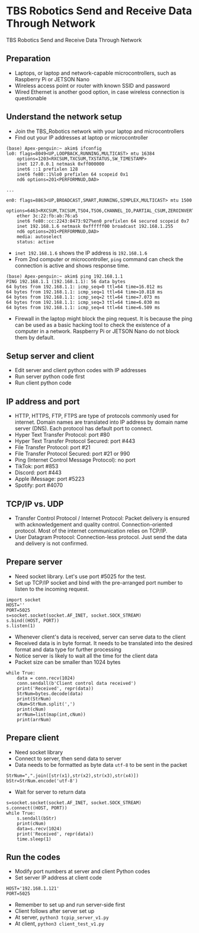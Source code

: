 # TBS Robotics Send and Receive Data Through Network
TBS Robotics Send and Receive Data Through Network
## Preparation
- Laptops, or laptop and network-capable microcontrollers, such as Raspberry Pi or JETSON Nano
- Wireless access point or router with known SSID and password
- Wired Ethernet is another good option, in case wireless connection is questionable
## Understand the network setup
- Join the TBS_Robotics network with your laptop and microcontrollers
- Find out your IP addresses at laptop or microcontroller
```
(base) Apex-penguin:~ akim$ ifconfig
lo0: flags=8049<UP,LOOPBACK,RUNNING,MULTICAST> mtu 16384
	options=1203<RXCSUM,TXCSUM,TXSTATUS,SW_TIMESTAMP>
	inet 127.0.0.1 netmask 0xff000000 
	inet6 ::1 prefixlen 128 
	inet6 fe80::1%lo0 prefixlen 64 scopeid 0x1 
	nd6 options=201<PERFORMNUD,DAD>

...

en0: flags=8863<UP,BROADCAST,SMART,RUNNING,SIMPLEX,MULTICAST> mtu 1500
	options=6463<RXCSUM,TXCSUM,TSO4,TSO6,CHANNEL_IO,PARTIAL_CSUM,ZEROINVERT_CSUM>
	ether 3c:22:fb:ab:76:a5 
	inet6 fe80::cc:2243:8473:927%en0 prefixlen 64 secured scopeid 0x7 
	inet 192.168.1.6 netmask 0xffffff00 broadcast 192.168.1.255
	nd6 options=201<PERFORMNUD,DAD>
	media: autoselect
	status: active

```
- `inet 192.168.1.6` shows the IP address is `192.168.1.6`
- From 2nd computer or microcontroller, `ping` command can check the connection is active and shows response time.
```
(base) Apex-penguin:~ akim$ ping 192.168.1.1
PING 192.168.1.1 (192.168.1.1): 56 data bytes
64 bytes from 192.168.1.1: icmp_seq=0 ttl=64 time=16.012 ms
64 bytes from 192.168.1.1: icmp_seq=1 ttl=64 time=10.818 ms
64 bytes from 192.168.1.1: icmp_seq=2 ttl=64 time=7.073 ms
64 bytes from 192.168.1.1: icmp_seq=3 ttl=64 time=6.030 ms
64 bytes from 192.168.1.1: icmp_seq=4 ttl=64 time=6.509 ms
```
- Firewall in the laptop might block the ping request. It is because the ping can be used as a basic hacking tool to check the existence of a computer in a network. Raspberry Pi or JETSON Nano do not block them by default.
## Setup server and client
- Edit server and client python codes with IP addresses
- Run server python code first
- Run client python code
## IP address and port
- HTTP, HTTPS, FTP, FTPS are type of protocols commonly used for internet. Domain names are translated into IP address by domain name server (DNS). Each protocol has default port to connect.
- Hyper Text Transfer Protocol: port #80
- Hyper Text Transfer Protocol Secured: port #443
- File Transfer Protocol: port #21
- File Transfer Protocol Secured: port #21 or 990
- Ping (Internet Control Message Protocol): no port
- TikTok: port #853
- Discord: port #443
- Apple iMessage: port #5223
- Spotify: port #4070
## TCP/IP vs. UDP
- Transfer Control Protocol / Internet Protocol: Packet delivery is ensured with acknowledgement and quality control. Connection-oriented protocol. Most of the internet communication relies on TCP/IP.
- User Datagram Protocol: Connection-less protocol. Just send the data and delivery is not confirmed.
## Prepare server
- Need socket library. Let's use port #5025 for the test.
- Set up TCP/IP socket and bind with the pre-arranged port number to listen to the incoming request.
```
import socket
HOST=''
PORT=5025
s=socket.socket(socket.AF_INET, socket.SOCK_STREAM)
s.bind((HOST, PORT))
s.listen(1)
```
- Whenever client's data is received, server can serve data to the client
- Received data is in byte format. It needs to be translated into the desired format and data type for further processing
- Notice server is likely to wait all the time for the client data
- Packet size can be smaller than 1024 bytes
```
while True:
    data = conn.recv(1024)
    conn.sendall(b'Client control data received')
    print('Received', repr(data))
    StrNum=bytes.decode(data)
    print(StrNum)
    cNum=StrNum.split(',')
    print(cNum)
    arrNum=list(map(int,cNum))
    print(arrNum)
```
## Prepare client
- Need socket library
- Connect to server, then send data to server
- Data needs to be formatted as byte data `utf-8` to be sent in the packet
```
StrNum=",".join([str(x1),str(x2),str(x3),str(x4)])
bStr=StrNum.encode('utf-8')
```
- Wait for server to return data
```
s=socket.socket(socket.AF_INET, socket.SOCK_STREAM)
s.connect((HOST, PORT))
while True:
    s.sendall(bStr)
    print(cNum)
    data=s.recv(1024)
    print('Received', repr(data))
    time.sleep(1)
```
## Run the codes
- Modify port numbers at server and client Python codes
- Set server IP address at client code
```
HOST='192.168.1.121'
PORT=5025
```
- Remember to set up and run server-side first
- Client follows after server set up
- At server, `python3 tcpip_server_v1.py`
- At client, `python3 client_test_v1.py`
